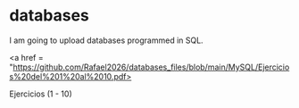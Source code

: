 # databases

I am going to upload databases programmed in SQL.

<a href = "https://github.com/Rafael2026/databases_files/blob/main/MySQL/Ejercicios%20del%201%20al%2010.pdf>
  <p>Ejercicios (1 - 10)</p>
</a>
